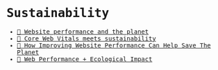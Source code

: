 <samp>

# Sustainability

- [📝 Website performance and the planet](https://blog.webpagetest.org/posts/website-performance-and-the-planet)
- [📝 Core Web Vitals meets sustainability](https://ecoping.earth/blog/core-web-vitals-and-sustainability)
- [📝 How Improving Website Performance Can Help Save The Planet](https://www.smashingmagazine.com/2019/01/save-planet-improving-website-performance)
- [📝 Web Performance + Ecological Impact](https://bullhorncreative.com/blog/web-performance-ecological-impact)

</samp>
